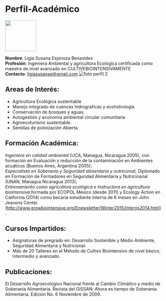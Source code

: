 # Perfil-Académico

<img src="https://user-images.githubusercontent.com/111821585/187286949-812ff0a5-a2a0-451d-86b7-251b23b4c142.jpg" width="100" height="100" />

**Nombre**: Ligia Susana Espinoza Benavides  
**Profesión**: Ingeniera Ambiental y agricultora Ecológica  certificada como maestra de nivel avanzado en CULTIVEBIOINTENSIVAMENTE  
**Contacto**: ligiasusanae@gmail.com
![foto perfil 2](https://user-images.githubusercontent.com/111821585/187013030-e9f1e49c-0c4d-4d92-884a-6a44ad6f47df.jpeg)
## Areas de Interés:  
* Agricultura Ecológica sustentable
* Manejo integrado de cuencas hidrograficas y ecohidrología
* Conservación de bosques y aguas.
* Autogestión y economía ambiental circular comunitaria
* Agroecoturismo sustentable.
* Semillas de polinización Abierta
## Formación Académica:  
_Ingeniera en calidad ambiental_ (UCA, Managua, Nicaragua 2005), con formación en Evaluación y reducción de la contaminación en Ambientes acuáticos (Buenos Aires, Argentina 2005);  
_Especialista en Soberanía y Seguridad alimentaria y nutricional_, Diplomado en Formación de Formadores en Seguridad Alimentaria y Nutricioanal (UNAN, Managua Nicaragua 2013);  
_Entrenamiento como agricultora ecológica e Instructora en agricultura biointensiva_ formada por ECOPOL México (desde 2011) y Ecology Action en California (2014) como becaria estudiante interna de 6 meses en John Jeavons Center.  (http://www.growbiointensive.org/Enewsletter/Winter2015/Interns2014.html). 
## Cursos Impartidos:  
* Asignaturas de pregrado en: Desarrollo Sostenible y Medio Ambiente, Seguridad Alimentaria y Nutricional. 
* Más de 20 Talleres en el Método de Cultivo Biointensivo de nivel básico, intermedio y avanzado.
## Publicaciones:  
El Desarrollo Agroecológico Nacional frente al Cambio Climático y medio  de Soberanía Alimentaria. Revista del GISSAN: Ahora es tiempo de Soberanía Alimentaria. Edición No. 6 Noviembre de 2009.

